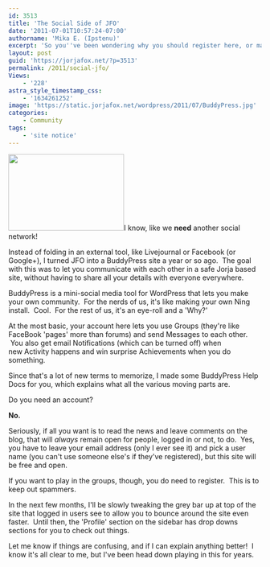 ```yaml
---
id: 3513
title: 'The Social Side of JFO'
date: '2011-07-01T10:57:24-07:00'
authorname: 'Mika E. (Ipstenu)'
excerpt: 'So you''ve been wondering why you should register here, or maybe what all the bells and whistles are for?  This may help you out!'
layout: post
guid: 'https://jorjafox.net/?p=3513'
permalink: /2011/social-jfo/
Views:
    - '228'
astra_style_timestamp_css:
    - '1634261252'
image: 'https://static.jorjafox.net/wordpress/2011/07/BuddyPress.jpg'
categories:
    - Community
tags:
    - 'site notice'
---
```


<img class="alignleft size-medium wp-image-3514" title="BuddyPress" src="//static.jorjafox.net/wordpress/2011/07/BuddyPress-250x250.jpg" alt="" width="230" height="152" />I know, like we **need** another social network!

Instead of folding in an external tool, like Livejournal or Facebook (or Google+), I turned JFO into a BuddyPress site a year or so ago.  The goal with this was to let you communicate with each other in a safe Jorja based site, without having to share all your details with everyone everywhere.

BuddyPress is a mini-social media tool for WordPress that lets you make your own community.  For the nerds of us, it's like making your own Ning install.  Cool.  For the rest of us, it's an eye-roll and a 'Why?'

At the most basic, your account here lets you use Groups (they're like FaceBook 'pages' more than forums) and send Messages to each other.  You also get email Notifications (which can be turned off) when new Activity happens and win surprise Achievements when you do something.

Since that's a lot of new terms to memorize, I made some BuddyPress Help Docs for you, which explains what all the various moving parts are.

Do you need an account?

**No.**

Seriously, if all you want is to read the news and leave comments on the blog, that will _always_ remain open for people, logged in or not, to do.  Yes, you have to leave your email address (only I ever see it) and pick a user name (you can't use someone else's if they've registered), but this site will be free and open.

If you want to play in the groups, though, you do need to register.  This is to keep out spammers.

In the next few months, I'll be slowly tweaking the grey bar up at top of the site that logged in users see to allow you to bounce around the site even faster.  Until then, the 'Profile' section on the sidebar has drop downs sections for you to check out things.

Let me know if things are confusing, and if I can explain anything better!  I know it's all clear to me, but I've been head down playing in this for years.
